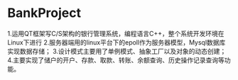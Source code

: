 # BankProject
1.运用QT框架写C/S架构的银行管理系统，编程语言C++，整个系统开发环境在Linux下进行
2.服务器端用的linux平台下的epoll作为服务器模型，Mysql数据库实现数据存储；
3.设计模式主要用了单例模式、抽象工厂以及对象的动态创建；
4.主要实现了储户的开户、存款、取款、转账、余额查询、历史操作记录查询等功能。
